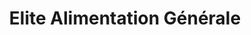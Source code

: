---
title: "Elite Alimentation Générale"
url: /limoges/elite-alimentation-generale/
shop: Lebensmittel
---